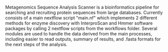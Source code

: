 Metagenomics Sequence Analysis Scanner is a bioinformatics pipeline for searching and recruiting protein sequences from large databases. Currently consists of a main nextflow script "main.nf" which implements 2 different methods for enzyme discovery with InterproScan and Hmmer software packages by calling 2 nextflow scripts from the workflows folder. Several modules are used to handle the data derived from the main processes, including easier to read outputs, summary of results, and .fasta formats for the next steps of the analysis. 
